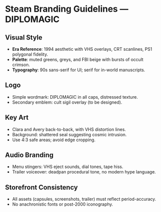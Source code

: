 # Steam Branding Guidelines — DIPLOMAGIC

## Visual Style
- **Era Reference**: 1994 aesthetic with VHS overlays, CRT scanlines, PS1 polygonal fidelity.
- **Palette**: muted greens, greys, and FBI beige with bursts of occult crimson.
- **Typography**: 90s sans-serif for UI; serif for in-world manuscripts.

## Logo
- Simple wordmark: DIPLOMAGIC in all caps, distressed texture.
- Secondary emblem: cult sigil overlay (to be designed).

## Key Art
- Clara and Avery back-to-back, with VHS distortion lines.
- Background: shattered seal suggesting cosmic intrusion.
- Use 4:3 safe areas; avoid edge cropping.

## Audio Branding
- Menu stingers: VHS eject sounds, dial tones, tape hiss.
- Trailer voiceover: deadpan procedural tone, no modern hype language.

## Storefront Consistency
- All assets (capsules, screenshots, trailer) must reflect period-accuracy.
- No anachronistic fonts or post-2000 iconography.
